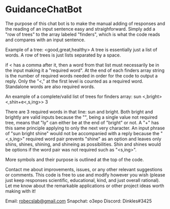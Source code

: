 # GuidanceChatBot
The purpose of this chat bot is to make the manual adding of responses and the reading of an input sentence easy and straighforward. 
Simply add a "row of trees" to the array labeled "finders", which is what the code reads and compares with an input sentence.

Example of a tree:
<good,great,healthy>
A tree is essentially just a list of words. A row of trees is just lists separated by a space.

if < has a comma after it, then a word from that list must necessarily be in the input making it a "required word". At the end of each finders array
string is the number of required words needed in order for the code to output a reply. Only the "<," at the first level is counted as a required word.
Standalone words are also required words.

An example of a complete/valid list of trees for finders array: 
<the> sun <is> <,bright<ly>> <,shin+e<,s,ing>> 3

There are 3 required words in that line: sun and bright. Both bright and brightly are valid inputs because the "<ly>", being a single value not required tree, means that "ly" can either be at the end of "bright" or not. A "+" has this same principle applying to only the next very character. An input phrase of "sun bright shine" would not be accompanied with a reply because the "<,s,ing>" required word pair prevents "shine" as an option and leaves only
shins, shines, shining, and shineing as possibilities. Shin and shines would be options if the word pair was not required such as "<s,ing>".

More symbols and their purpose is outlined at the top of the code.

Contact me about improvements, issues, or any other relevant suggestions or comments. This code is free to use and modify however you wish (please just
keep responses scientific, educational, kind, and just overall rational).
Let me know about the remarkable applications or other project ideas worth making with it!

Email: robecslab@gmail.com
Snapchat: o3epo
Discord: Dinkles#3425
